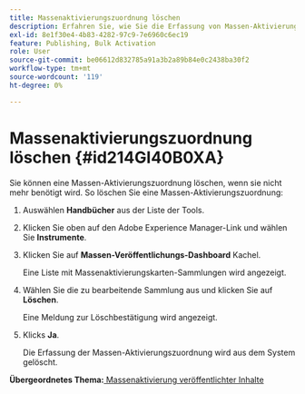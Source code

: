 ```yaml
---
title: Massenaktivierungszuordnung löschen
description: Erfahren Sie, wie Sie die Erfassung von Massen-Aktivierungskarten in AEM Handbüchern löschen.
exl-id: 8e1f30e4-4b83-4282-97c9-7e6960c6ec19
feature: Publishing, Bulk Activation
role: User
source-git-commit: be06612d832785a91a3b2a89b84e0c2438ba30f2
workflow-type: tm+mt
source-wordcount: '119'
ht-degree: 0%

---
```


# Massenaktivierungszuordnung löschen {#id214GI40B0XA}

Sie können eine Massen-Aktivierungszuordnung löschen, wenn sie nicht mehr benötigt wird. So löschen Sie eine Massen-Aktivierungszuordnung:

1. Auswählen **Handbücher** aus der Liste der Tools.

1. Klicken Sie oben auf den Adobe Experience Manager-Link und wählen Sie **Instrumente**.

1. Klicken Sie auf **Massen-Veröffentlichungs-Dashboard** Kachel.

   Eine Liste mit Massenaktivierungskarten-Sammlungen wird angezeigt.

1. Wählen Sie die zu bearbeitende Sammlung aus und klicken Sie auf **Löschen**.

   Eine Meldung zur Löschbestätigung wird angezeigt.

1. Klicks **Ja**.

   Die Erfassung der Massen-Aktivierungszuordnung wird aus dem System gelöscht.


**Übergeordnetes Thema:**[ Massenaktivierung veröffentlichter Inhalte](conf-bulk-activation.md)
